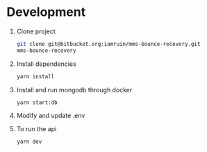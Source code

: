 # Development

1. Clone project

   ```bash
   git clone git@bitbucket.org:iamruin/mms-bounce-recovery.git
   mms-bounce-recovery
   ```

2. Install dependencies

   ```bash
   yarn install
   ```

3. Install and run mongodb through docker

   ```bash
   yarn start:db
   ```

4. Modify and update .env 

5. To run the api

   ```bash
   yarn dev
   ```
